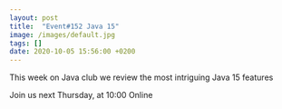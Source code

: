```yaml
---
layout: post
title:  "Event#152 Java 15"
image: /images/default.jpg
tags: []
date: 2020-10-05 15:56:00 +0200
---
```


This week on Java club we review the most intriguing Java 15 features![]()

Join us next Thursday, at 10:00 Online